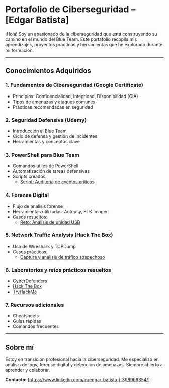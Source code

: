 # Portafolio de Ciberseguridad – [Edgar Batista]

¡Hola! Soy un apasionado de la ciberseguridad que está construyendo su camino en el mundo del Blue Team. Este portafolio recopila mis aprendizajes, proyectos prácticos y herramientas que he explorado durante mi formación.

---

## Conocimientos Adquiridos

### 1. Fundamentos de Ciberseguridad (Google Certificate)
- Principios: Confidencialidad, Integridad, Disponibilidad (CIA)
- Tipos de amenazas y ataques comunes
- Prácticas recomendadas en seguridad

### 2. Seguridad Defensiva (Udemy)
- Introducción al Blue Team
- Ciclo de defensa y gestión de incidentes
- Herramientas y conceptos clave

### 3. PowerShell para Blue Team
- Comandos útiles de PowerShell
- Automatización de tareas defensivas
- Scripts creados:
  - [Script: Auditoría de eventos críticos](./PowerShell/scripts/auditoria_eventos.ps1)

### 4. Forense Digital
- Flujo de análisis forense
- Herramientas utilizadas: Autopsy, FTK Imager
- Casos resueltos:
  - [Reto: Análisis de unidad USB](./Forense/usb_analysis.md)

### 5. Network Traffic Analysis (Hack The Box)
- Uso de Wireshark y TCPDump
- Casos prácticos:
  - [Captura y análisis de tráfico sospechoso](./Redes/trafico_sospechoso.md)

### 6. Laboratorios y retos prácticos resueltos
- [CyberDefenders](https://cyberdefenders.org/blueteam-ctf-challenges/achievements/edgarbatista199/webstrike/)
- [Hack The Box](https://academy.hackthebox.com/achievement/1833840/81)
- [TryHackMe](https://tryhackme.com/soc-sim/public-summary/de3d223ba86a62b4f7403430eebbb238ee3930f9f24ec48b58c55c83720e5227334cd9961e6cfd042451da2eca83ec37)

### 7. Recursos adicionales
- Cheatsheets
- Guías rápidas
- Comandos frecuentes

---

## Sobre mí
Estoy en transición profesional hacia la ciberseguridad. Me especializo en análisis de logs, forense digital y detección de amenazas. Siempre abierto a aprender y colaborar.  

**Contacto:** [https://www.linkedin.com/in/edgar-batista-j-3989b6354/]
